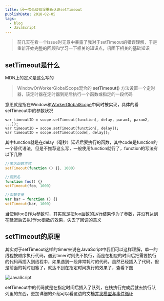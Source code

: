 ```yaml
---
title: 因一次低级错误重新认识setTimeout
publishDate: 2018-02-05
tags: 
  - blog
  - JavaScript
---
```

> 前几天在看一个issue时无意中暴露了我对于setTimeout的错误理解，于是重新开始完整的回顾和学习一下相关的知识点，巩固下相关的基础知识

## setTimeout是什么

MDN上的定义是这么写的
> WindowOrWorkerGlobalScope混合的 **setTimeout()** 方法设置一个定时器，该定时器在定时器到期后执行一个函数或指定的一段代码

意思就是指在Window和[WorkerGlobalScope](https://developer.mozilla.org/zh-CN/docs/Web/API/Web_Workers_API)中同时被实现，具体的看setTimeout中的参数状况

```
var timeoutID = scope.setTimeout(function[, delay, param1, param2, ...]);
var timeoutID = scope.setTimeout(function[, delay]); 
var timeoutID = scope.setTimeout(code[, delay]);
```

其中function就是在delay（毫秒）延迟后要执行的函数，其中code是function的一个替代语法，但是不推荐这么写，一般使用function就行了，function的写法有以下几种

``` javascript
//匿名函数方式
setTimeout(function () {}, 1000)

//函数名
function foo() {}
setTimeout(foo, 1000)

//函数变量
var bar = function () {}
setTimeout(bar, 1000)
```
当使用foo()作为参数时，其实就是把foo函数的运行结果作为了参数，并没有达到在延迟后去执行foo函数的效果，失去了回调的意义

## setTimeout的原理

其实对于setTimeout这样的timer来说在JavaScript中我们可以这样理解，单一的线程按顺序执行代码，遇到timer时则先不执行，而是在相应的时间后把需要执行的代码再插入到线程中，如果遇到一段非常耗时的代码，虽然已经插入了代码，但是前面的耗时阻塞了，就达不到在指定时间执行的效果了，查看下图

![JavaScript](https://mdn.mozillademos.org/files/4617/default.svg)

setTimeout中的代码就是在指定时间后插入了队列，在栈执行完成后就去执行队列里的东西，更加详细的介绍可以看这边的文档[并发模型与事件循环](https://developer.mozilla.org/zh-CN/docs/Web/JavaScript/EventLoop)